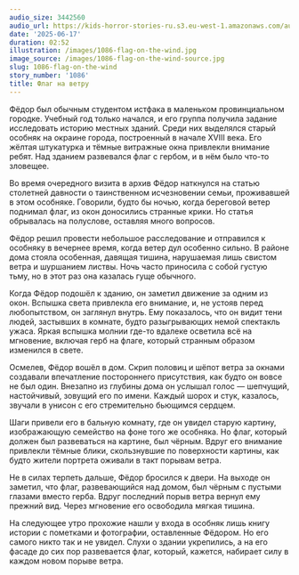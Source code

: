 ```yaml
---
audio_size: 3442560
audio_url: https://kids-horror-stories-ru.s3.eu-west-1.amazonaws.com/audio/1086-flag-on-the-wind.mp3
date: '2025-06-17'
duration: 02:52
illustration: /images/1086-flag-on-the-wind.jpg
image_source: /images/1086-flag-on-the-wind-source.jpg
slug: 1086-flag-on-the-wind
story_number: '1086'
title: Флаг на ветру
---
```


Фёдор был обычным студентом истфака в маленьком провинциальном городке. Учебный год только начался, и его группа получила задание исследовать историю местных зданий. Среди них выделялся старый особняк на окраине города, построенный в начале XVIII века. Его жёлтая штукатурка и тёмные витражные окна привлекли внимание ребят. Над зданием развевался флаг с гербом, и в нём было что-то зловещее.

Во время очередного визита в архив Фёдор наткнулся на статью столетней давности о таинственном исчезновении семьи, проживавшей в этом особняке. Говорили, будто бы ночью, когда береговой ветер поднимал флаг, из окон доносились странные крики. Но статья обрывалась на полуслове, оставляя много вопросов.

Фёдор решил провести небольшое расследование и отправился к особняку в вечернее время, когда ветер дул особенно сильно. В районе дома стояла особенная, давящая тишина, нарушаемая лишь свистом ветра и шуршанием листвы. Ночь часто приносила с собой густую тьму, но в этот раз она казалась гуще обычного.

Когда Фёдор подошёл к зданию, он заметил движение за одним из окон. Вспышка света привлекла его внимание, и, не устояв перед любопытством, он заглянул внутрь. Ему показалось, что он видит тени людей, застывших в комнате, будто разыгрывающих немой спектакль ужаса. Яркая вспышка молнии где-то вдалеке осветила всё на мгновение, включая герб на флаге, который странным образом изменился в свете.

Осмелев, Фёдор вошёл в дом. Скрип половиц и шёпот ветра за окнами создавали впечатление постороннего присутствия, как будто он вовсе не был один. Внезапно из глубины дома он услышал голос — шепчущий, настойчивый, зовущий его по имени. Каждый шорох и стук, казалось, звучали в унисон с его стремительно бьющимся сердцем.

Шаги привели его в бальную комнату, где он увидел старую картину, изображающую семейство на фоне того же особняка. Но флаг, который должен был развеваться на картине, был чёрным. Вдруг его внимание привлекли тёмные блики, скользнувшие по поверхности картины, как будто жители портрета оживали в такт порывам ветра.

Не в силах терпеть дальше, Фёдор бросился к двери. На выходе он заметил, что флаг, развевающийся над домом, был чёрным с пустыми глазами вместо герба. Вдруг последний порыв ветра вернул ему прежний вид. Через мгновение его освободила мягкая тишина.

На следующее утро прохожие нашли у входа в особняк лишь книгу истории с пометками и фотографии, оставленные Фёдором. Но его самого никто так и не увидел. Слухи о здании укрепились, а на его фасаде до сих пор развевается флаг, который, кажется, набирает силу в каждом новом порыве ветра.